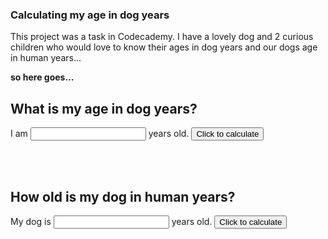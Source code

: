 ### Calculating my age in dog years

This project was a task in Codecademy. 
I have a lovely dog and 2 curious children who would love to know their ages in dog years 
and our dogs age in human years...

**so here goes...**

## What is my age in dog years?

I am <input type="number" id="age" name="age"/> years old. 
<input type="button" onclick="ageInDogYears()" value="Click to calculate" />
<div id="theResponse"><BR/></div>

<BR/>

## How old is my dog in human years?

My dog is <input type="number" id="dogAge" name="dogAge"/> years old.
<input type="button" onclick="ageInHumanYears()" value="Click to calculate" />
<div id="theAnswer"><BR/></div>

<script>
  function ageInDogYears() {
    age = document.getElementById("age").value;
    console.log(age);
    let response = "";
    let childAge = age * 10.5;
    let earlyYears = 2;
    let smallPerson = earlyYears * 10.5;
    let laterYears= age-2;
    let bigDog = laterYears * 4;
    let calculatedAge = smallPerson + bigDog;
    if (age <=2) {
        response = `You are ${age}, that's ${childAge} in dog years.`;
        }else {        
        response = `You are ${age}, that's ${calculatedAge} in dog years.`;
        };
    document.getElementById("theResponse").innerHTML = response;
};


  
function ageInHumanYears() {
    dogAge = document.getElementById("dogAge").value;
    let answer = "";
    const childhood = 21;
    let olderYears = dogAge-2;
    let adulthood = olderYears * 4;
    if(dogAge <=2){
        let babyDog = dogAge * 10.5;
        answer = `Your dog is ${dogAge}, that is ${babyDog} in human Years.`;
    }else{
        let adjustedAge = childhood + adulthood;
        answer = `Your dog is ${dogAge}, that is ${adjustedAge} in human Years.`;
    };             
    document.getElementById("theAnswer").innerHTML = answer;
};

                   
</script>
